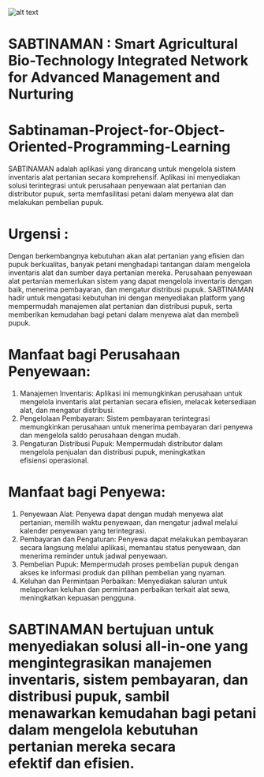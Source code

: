![alt text](https://github.com/Andre2404/Sabtinaman-Project-for-Object-Oriented-Programming-Learning/blob/main/Flowchart%20sabtinaman.drawio?raw=true)

# SABTINAMAN : Smart Agricultural Bio-Technology Integrated Network for Advanced Management and Nurturing

# Sabtinaman-Project-for-Object-Oriented-Programming-Learning
SABTINAMAN adalah aplikasi yang dirancang untuk mengelola sistem inventaris alat pertanian secara komprehensif. Aplikasi ini menyediakan solusi terintegrasi untuk perusahaan penyewaan alat pertanian dan distributor pupuk, serta memfasilitasi petani dalam menyewa alat dan melakukan pembelian pupuk.

# Urgensi :
Dengan berkembangnya kebutuhan akan alat pertanian yang efisien dan pupuk berkualitas, banyak petani menghadapi tantangan dalam mengelola inventaris alat dan sumber daya pertanian mereka. Perusahaan penyewaan alat pertanian memerlukan sistem yang dapat mengelola inventaris dengan baik, menerima pembayaran, dan mengatur distribusi pupuk. SABTINAMAN hadir untuk mengatasi kebutuhan ini dengan menyediakan platform yang mempermudah manajemen alat pertanian dan distribusi pupuk, serta memberikan kemudahan bagi petani dalam menyewa alat dan membeli pupuk.

# Manfaat bagi Perusahaan Penyewaan:
1. Manajemen Inventaris: Aplikasi ini memungkinkan perusahaan untuk mengelola inventaris alat pertanian secara efisien, melacak ketersediaan alat, dan mengatur distribusi.
2. Pengelolaan Pembayaran: Sistem pembayaran terintegrasi memungkinkan perusahaan untuk menerima pembayaran dari penyewa dan mengelola saldo perusahaan dengan mudah.
3. Pengaturan Distribusi Pupuk: Mempermudah distributor dalam mengelola penjualan dan distribusi pupuk, meningkatkan efisiensi operasional.

# Manfaat bagi Penyewa:
1. Penyewaan Alat: Penyewa dapat dengan mudah menyewa alat pertanian, memilih waktu penyewaan, dan mengatur jadwal melalui kalender penyewaan yang terintegrasi.
2. Pembayaran dan Pengaturan: Penyewa dapat melakukan pembayaran secara langsung melalui aplikasi, memantau status penyewaan, dan menerima reminder untuk jadwal penyewaan.
3. Pembelian Pupuk: Mempermudah proses pembelian pupuk dengan akses ke informasi produk dan pilihan pembelian yang nyaman.
4. Keluhan dan Permintaan Perbaikan: Menyediakan saluran untuk melaporkan keluhan dan permintaan perbaikan terkait alat sewa, meningkatkan kepuasan pengguna.

# SABTINAMAN bertujuan untuk menyediakan solusi all-in-one yang mengintegrasikan manajemen inventaris, sistem pembayaran, dan distribusi pupuk, sambil menawarkan kemudahan bagi petani dalam mengelola kebutuhan pertanian mereka secara efektif dan efisien.
